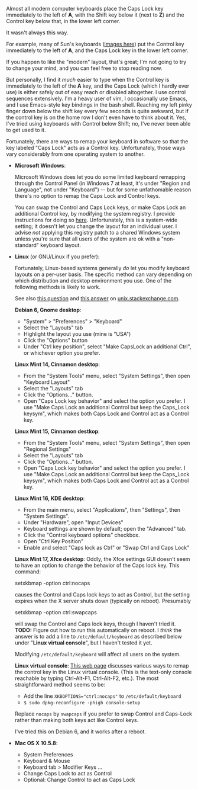 <!-- Title: Where should the control key be? -->
<!-- URL:   http://the-flat-trantor-society.blogspot.com/2013/12/where-should-control-key-be.html -->

Almost all modern computer keyboards place the Caps Lock key
immediately to the left of **A**, with the Shift key below it (next
to **Z**) and the Control key below that, in the lower left corner.

It wasn't always this way.

For example, many of Sun's keyboards ([images
here](http://xahlee.info/kbd/sun_microsystems_keyboard.html)) put the
Control key immediately to the left of **A**, and the Caps Lock key
in the lower left corner.

If you happen to like the "modern" layout, that's great; I'm not going
to try to change your mind, and you can feel free to stop reading now.

But personally, I find it *much* easier to type when the Control
key is immediately to the left of the **A** key, and the Caps Lock
(which I hardly ever use) is either safely out of easy reach or
disabled altogether.  I use control sequences extensively. I'm a
heavy user of vim, I occasionally use Emacs, and I use Emacs-style
key bindings in the bash shell.  Reaching my left pinky finger down
below the shift key every few seconds is quite awkward, but if the
control key is on the home row I don't even have to think about it.
Yes, I've tried using keyboards with Control below Shift; no, I've
never been able to get used to it.

Fortunately, there are ways to remap your keyboard in software so that
the key labeled "Caps Lock" acts as a Control key.  Unfortunately,
those ways vary considerably from one operating system to another.

<!-- more -->

- **Microsoft Windows**:

  Microsoft Windows does let you do some limited keyboard remapping
  through the Control Panel (in Windows 7 at least, it's under "Region
  and Language", not under "Keyboard") -- but for some unfathomable
  reason there's no option to remap the Caps Lock and Control keys.

  You can swap the Control and Caps Lock keys, or make
  Caps Lock an additional Control key, by modifying the
  system registry.  I provide instructions for doing so
  [here](https://github.com/Keith-S-Thompson/no-caps-lock).
  Unfortunately, this is a system-wide setting; it doesn't let you
  change the layout for an individual user.  I advise *not* applying
  this registry patch to a shared Windows system unless you're sure that
  all users of the system are ok with a "non-standard" keyboard layout.

- **Linux** (or GNU/Linux if you prefer):

  Fortunately, Linux-based systems generally *do* let you modify
  keyboard layouts on a per-user basis.  The specific method can vary
  depending on which distribution and desktop environment you use.
  One of the following methods is likely to work.

  See also [this question](http://unix.stackexchange.com/questions/114022/map-caps-lock-to-control-in-linux-mint)
  and [this answer](http://unix.stackexchange.com/questions/114022/map-caps-lock-to-control-in-linux-mint/114023#114023)
  on [unix.stackexchange.com](http://unix.stackexchange.com).

  **Debian 6, Gnome desktop**:
    - "System" > "Preferences" > "Keyboard"
    - Select the "Layouts" tab
    - Highlight the layout you use (mine is "USA")
    - Click the "Options" button
    - Under "Ctrl key position", select "Make CapsLock an additional
      Ctrl", or whichever option you prefer.

  **Linux Mint 14, Cinnamon desktop**:
    - From the "System Tools" menu, select "System Settings", then
      open "Keyboard Layout"
    - Select the "Layouts" tab
    - Click the "Options..."  button.
    - Open "Caps Lock key behavior" and select the
      option you prefer.  I use "Make Caps Lock an additional Control but
      keep the Caps_Lock keysym", which makes both Caps Lock and Control
      act as a Control key.

  **Linux Mint 15, Cinnamon destkop**:
    - From the "System Tools" menu, select "System Settings", then
      open "Regional Settings"
    - Select the "Layouts" tab
    - Click the "Options..."  button.
    - Open "Caps Lock key behavior" and select the
      option you prefer.  I use "Make Caps Lock an additional Control but
      keep the Caps_Lock keysym", which makes both Caps Lock and Control
      act as a Control key.

  **Linux Mint 16, KDE desktop**:
    - From the main menu, select "Applications", then "Settings", then "System Settings".
    - Under "Hardware", open "Input Devices"
    - Keyboard settings are shown by default; open the "Advanced" tab.
    - Click the "Control keyboard options" checkbox.
    - Open "Ctrl Key Position"
    - Enable and select "Caps lock as Ctrl" or "Swap Ctrl and Caps Lock"

  **Linux Mint 17, Xfce desktop**:
  Oddly, the Xfce settings GUI doesn't seem to have an option to change the
  behavior of the Caps lock key. This command:

    setxkbmap -option ctrl:nocaps

  causes the Control and Caps lock keys to act as Control, but the
  setting expires when the X server shuts down (typically on reboot).
  Presumably

    setxkbmap -option ctrl:swapcaps

  will swap the Control and Caps lock keys, though I haven't tried it.<br>
  **TODO:** Figure out how to run this automatically on reboot. I *think*
  the answer is to add a line to `/etc/default/keyboard` as described
  below under "**Linux virtual console**", but I haven't tested it yet.

  Modifying `/etc/default/keyboard` will affect all users on the system.

  **Linux virtual console**:
  [This web page](http://www.emacswiki.org/emacs/MovingTheCtrlKey#toc7)
  discusses various ways to remap the control key in the Linux
  virtual console.  (This is the text-only console reachable by typing
  Ctrl-Alt-F1, Ctrl-Alt-F2, etc.).  The most straightforward method
  seems to be:
    - Add the line `XKBOPTIONS="ctrl:nocaps"` to `/etc/default/keyboard`
    - `$ sudo dpkg-reconfigure -phigh console-setup`

  Replace `nocaps` by `swapcaps` if you prefer to swap Control and
  Caps-Lock rather than making both keys act like Control keys.

  I've tried this on Debian 6, and it works after a reboot.

- **Mac OS X 10.5.8**:
    - System Preferences
    - Keyboard & Mouse
    - Keyboard tab > Modifier Keys ...
    - Change Caps Lock to act as Control
    - Optional: Change Control to act as Caps Lock
